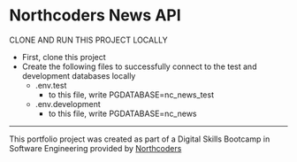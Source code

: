 # Northcoders News API
CLONE AND RUN THIS PROJECT LOCALLY
- First, clone this project
- Create the following files to successfully connect to the test and development databases locally
    - .env.test 
        - to this file, write PGDATABASE=nc_news_test
    - .env.development
        - to this file, write PGDATABASE=nc_news










--- 

This portfolio project was created as part of a Digital Skills Bootcamp in Software Engineering provided by [Northcoders](https://northcoders.com/)
